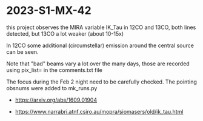 # 2023-S1-MX-42

this project observes the MIRA variable IK_Tau 
in 12CO and 13CO, both lines detected,
but 13CO a lot weaker (about 10-15x)

In 12CO some additional (circumstellar) 
emission around the central source can be seen.

Note that "bad" beams vary a lot over the many days, those are recorded using pix_list= in the comments.txt file

The focus during the Feb 2 night need to be carefully checked. The pointing obsnums were added to mk_runs.py


* https://arxiv.org/abs/1609.01904

* https://www.narrabri.atnf.csiro.au/mopra/siomasers/old/ik_tau.html
